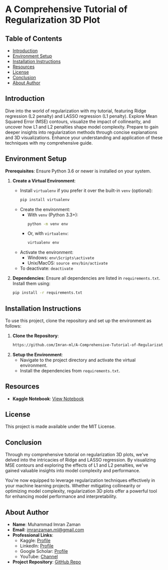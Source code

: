 # A Comprehensive Tutorial of Regularization 3D Plot

## Table of Contents

- [Introduction](#introduction)
- [Environment Setup](#environment-setup)
- [Installation Instructions](#installation-instructions)
- [Resources](#resources)
- [License](#license)
- [Conclusion](#conclusion)
- [About Author](#about-author)

## Introduction

Dive into the world of regularization with my tutorial, featuring Ridge regression (L2 penalty) and LASSO regression (L1 penalty). Explore Mean Squared Error (MSE) contours, visualize the impact of collinearity, and uncover how L1 and L2 penalties shape model complexity. Prepare to gain deeper insights into regularization methods through concise explanations and 3D visualizations. Enhance your understanding and application of these techniques with my comprehensive guide.


## Environment Setup

**Prerequisites**: Ensure Python 3.6 or newer is installed on your system.

1. **Create a Virtual Environment**:
    - Install `virtualenv` if you prefer it over the built-in `venv` (optional):
        ```bash
        pip install virtualenv
        ```
    - Create the environment:
        - With `venv` (Python 3.3+):
            ```bash
            python -m venv env
            ```
        - Or, with `virtualenv`:
            ```bash
            virtualenv env
            ```
    - Activate the environment:
        - Windows: `env\Scripts\activate`
        - Unix/MacOS: `source env/bin/activate`
    - To deactivate: `deactivate`

2. **Dependencies**:
    Ensure all dependencies are listed in `requirements.txt`. Install them using:
    ```bash
    pip install -r requirements.txt
    ```

## Installation Instructions

To use this project, clone the repository and set up the environment as follows:

1. **Clone the Repository**:
    ```bash
    https://github.com/Imran-ml/A-Comprehensive-Tutorial-of-Regularization-3D-Plot.git
    ```
2. **Setup the Environment**:
    - Navigate to the project directory and activate the virtual environment.
    - Install the dependencies from `requirements.txt`.


## Resources

- **Kaggle Notebook**: [View Notebook](https://www.kaggle.com/code/muhammadimran112233/a-comprehensive-tutorial-of-regularization-3d-plot)

## License

This project is made available under the MIT License.

## Conclusion

Through my comprehensive tutorial on regularization 3D plots, we've delved into the intricacies of Ridge and LASSO regression. By visualizing MSE contours and exploring the effects of L1 and L2 penalties, we've gained valuable insights into model complexity and performance.

You're now equipped to leverage regularization techniques effectively in your machine learning projects. Whether mitigating collinearity or optimizing model complexity, regularization 3D plots offer a powerful tool for enhancing model performance and interpretability.

## About Author

- **Name**: Muhammad Imran Zaman
- **Email**: [imranzaman.ml@gmail.com](mailto:imranzaman.ml@gmail.com)
- **Professional Links**:
    - Kaggle: [Profile](https://www.kaggle.com/muhammadimran112233)
    - LinkedIn: [Profile](linkedin.com/in/muhammad-imran-zaman)
    - Google Scholar: [Profile](https://scholar.google.com/citations?user=ulVFpy8AAAAJ&hl=en)
    - YouTube: [Channel](https://www.youtube.com/@consolioo)
- **Project Repository**: [GitHub Repo](https://github.com/Imran-ml/A-Comprehensive-Tutorial-of-Regularization-3D-Plot.git)
